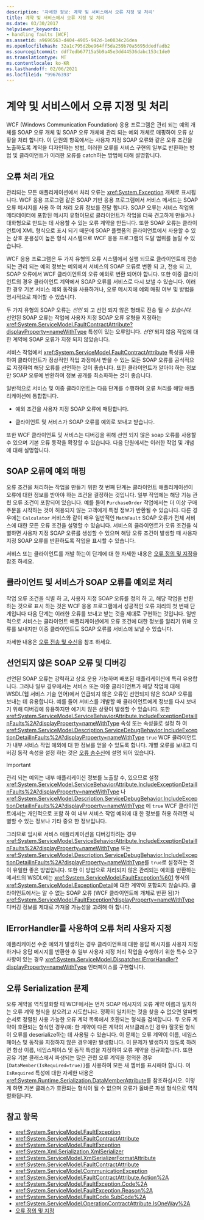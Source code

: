 ```yaml
---
description: '자세한 정보: 계약 및 서비스에서 오류 지정 및 처리'
title: 계약 및 서비스에서 오류 지정 및 처리
ms.date: 03/30/2017
helpviewer_keywords:
- handling faults [WCF]
ms.assetid: a9696563-d404-4905-942d-1e0834c26dea
ms.openlocfilehash: 32a1c795d2be964ff5da259b70a5695ddedfadb2
ms.sourcegitcommit: ddf7edb67715a5b9a45e3dd44536dabc153c1de0
ms.translationtype: MT
ms.contentlocale: ko-KR
ms.lasthandoff: 02/06/2021
ms.locfileid: "99676393"
---
```

# <a name="specifying-and-handling-faults-in-contracts-and-services"></a>계약 및 서비스에서 오류 지정 및 처리

WCF (Windows Communication Foundation) 응용 프로그램은 관리 되는 예외 개체를 SOAP 오류 개체 및 SOAP 오류 개체에 관리 되는 예외 개체로 매핑하여 오류 상황을 처리 합니다. 이 단원의 항목에서는 사용자 지정 SOAP 오류와 같은 오류 조건을 노출하도록 계약을 디자인하는 방법, 이러한 오류를 서비스 구현의 일부로 반환하는 방법 및 클라이언트가 이러한 오류를 catch하는 방법에 대해 설명합니다.

## <a name="error-handling-overview"></a>오류 처리 개요

관리되는 모든 애플리케이션에서 처리 오류는 <xref:System.Exception> 개체로 표시됩니다. WCF 응용 프로그램 같은 SOAP 기반 응용 프로그램에서 서비스 메서드는 SOAP 오류 메시지를 사용 하 여 처리 오류 정보를 전달 합니다. SOAP 오류는 서비스 작업의 메타데이터에 포함된 메시지 유형이므로 클라이언트가 작업을 더욱 견고하게 만들거나 대화형으로 만드는 데 사용할 수 있는 오류 계약을 만듭니다. 또한 SOAP 오류는 클라이언트에 XML 형식으로 표시 되기 때문에 SOAP 플랫폼의 클라이언트에서 사용할 수 있는 상호 운용성이 높은 형식 시스템으로 WCF 응용 프로그램의 도달 범위를 늘릴 수 있습니다.

WCF 응용 프로그램은 두 가지 유형의 오류 시스템에서 실행 되므로 클라이언트에 전송 되는 관리 되는 예외 정보는 예외에서 서비스의 SOAP 오류로 변환 되 고, 전송 되 고, SOAP 오류에서 WCF 클라이언트의 오류 예외로 변환 되어야 합니다. 또한 이중 클라이언트의 경우 클라이언트 계약에서 SOAP 오류를 서비스로 다시 보낼 수 있습니다. 이러한 경우 기본 서비스 예외 동작을 사용하거나, 오류 메시지에 예외 매핑 여부 및 방법을 명시적으로 제어할 수 있습니다.

두 가지 유형의 SOAP 오류는 *선언* 되 고 선언 되지 않은 형태로 전송 될 *수 있습니다.* 선언된 SOAP 오류는 작업에 사용자 지정 SOAP 오류 유형을 지정하는 <xref:System.ServiceModel.FaultContractAttribute?displayProperty=nameWithType> 특성이 있는 오류입니다. *선언* 되지 않음 작업에 대 한 계약에 SOAP 오류가 지정 되지 않았습니다.

서비스 작업에서 <xref:System.ServiceModel.FaultContractAttribute> 특성을 사용하여 클라이언트가 정상적인 작업 과정에서 받을 수 있는 모든 SOAP 오류를 공식적으로 지정하여 해당 오류를 선언하는 것이 좋습니다. 또한 클라이언트가 알아야 하는 정보만 SOAP 오류에 반환하여 정보 공개를 최소화하는 것이 좋습니다.

일반적으로 서비스 및 이중 클라이언트는 다음 단계를 수행하여 오류 처리를 해당 애플리케이션에 통합합니다.

- 예외 조건을 사용자 지정 SOAP 오류에 매핑합니다.

- 클라이언트 및 서비스가 SOAP 오류를 예외로 보내고 받습니다.

또한 WCF 클라이언트 및 서비스는 디버깅을 위해 선언 되지 않은 soap 오류를 사용할 수 있으며 기본 오류 동작을 확장할 수 있습니다. 다음 단원에서는 이러한 작업 및 개념에 대해 설명합니다.

## <a name="map-exceptions-to-soap-faults"></a>SOAP 오류에 예외 매핑

오류 조건을 처리하는 작업을 만들기 위한 첫 번째 단계는 클라이언트 애플리케이션이 오류에 대한 정보를 받아야 하는 조건을 결정하는 것입니다. 일부 작업에는 해당 기능 관련 오류 조건이 포함되어 있습니다. 예를 들어 `PurchaseOrder` 작업에서는 더 이상 구매 주문을 시작하는 것이 허용되지 않는 고객에게 특정 정보가 반환될 수 있습니다. 다른 경우에는 `Calculator` 서비스와 같이 매우 일반적인 `MathFault` SOAP 오류가 전체 서비스에 대한 모든 오류 조건을 설명할 수 있습니다. 서비스의 클라이언트가 오류 조건을 식별하면 사용자 지정 SOAP 오류를 생성할 수 있으며 해당 오류 조건이 발생할 때 사용자 지정 SOAP 오류를 반환하도록 작업을 표시할 수 있습니다.

서비스 또는 클라이언트를 개발 하는이 단계에 대 한 자세한 내용은 [오류 정의 및 지정](defining-and-specifying-faults.md)을 참조 하세요.

## <a name="clients-and-services-handle-soap-faults-as-exceptions"></a>클라이언트 및 서비스가 SOAP 오류를 예외로 처리

작업 오류 조건을 식별 하 고, 사용자 지정 SOAP 오류를 정의 하 고, 해당 작업을 반환 하는 것으로 표시 하는 것은 WCF 응용 프로그램에서 성공적인 오류 처리의 첫 번째 단계입니다 다음 단계는 이러한 오류를 보내고 받는 것을 제대로 구현하는 것입니다. 일반적으로 서비스는 클라이언트 애플리케이션에게 오류 조건에 대한 정보를 알리기 위해 오류를 보내지만 이중 클라이언트도 SOAP 오류를 서비스에 보낼 수 있습니다.

자세한 내용은 [오류 전송 및 수신](sending-and-receiving-faults.md)을 참조 하세요.

## <a name="undeclared-soap-faults-and-debugging"></a>선언되지 않은 SOAP 오류 및 디버깅

선언된 SOAP 오류는 강력하고 상호 운용 가능하며 배포된 애플리케이션에 특히 유용합니다. 그러나 일부 경우에서는 서비스 또는 이중 클라이언트가 해당 작업에 대해 WSDL(웹 서비스 기술 언어)에서 언급되지 않은 오류인 선언되지 않은 SOAP 오류를 보내는 데 유용합니다. 예를 들어 서비스를 개발할 때 클라이언트에게 정보를 다시 보내기 위해 디버깅에 유용하지만 예기치 않은 상황이 발생할 수 있습니다. 또한 <xref:System.ServiceModel.ServiceBehaviorAttribute.IncludeExceptionDetailInFaults%2A?displayProperty=nameWithType> 속성 또는 속성을로 설정 하 여 <xref:System.ServiceModel.Description.ServiceDebugBehavior.IncludeExceptionDetailInFaults%2A?displayProperty=nameWithType> `true` WCF 클라이언트가 내부 서비스 작업 예외에 대 한 정보를 얻을 수 있도록 합니다. 개별 오류를 보내고 디버깅 동작 속성을 설정 하는 것은 [오류 송수신](sending-and-receiving-faults.md)에 설명 되어 있습니다.

> [!IMPORTANT]
> 관리 되는 예외는 내부 애플리케이션 정보를 노출할 수, 있으므로 설정 <xref:System.ServiceModel.ServiceBehaviorAttribute.IncludeExceptionDetailInFaults%2A?displayProperty=nameWithType> 나 <xref:System.ServiceModel.Description.ServiceDebugBehavior.IncludeExceptionDetailInFaults%2A?displayProperty=nameWithType> 에 `true` WCF 클라이언트에서는 개인적으로 포함 하 여 내부 서비스 작업 예외에 대 한 정보를 허용 하려면 식별할 수 있는 정보나 기타 중요 한 정보입니다.
>
> 그러므로 임시로 서비스 애플리케이션을 디버깅하려는 경우 <xref:System.ServiceModel.ServiceBehaviorAttribute.IncludeExceptionDetailInFaults%2A?displayProperty=nameWithType> 또는 <xref:System.ServiceModel.Description.ServiceDebugBehavior.IncludeExceptionDetailInFaults%2A?displayProperty=nameWithType>를 `true`로 설정하는 것이 유일한 좋은 방법입니다. 또한 이 방법으로 처리되지 않은 관리되는 예외를 반환하는 메서드의 WSDL에는 <xref:System.ServiceModel.FaultException%601> 형식의 <xref:System.ServiceModel.ExceptionDetail>에 대한 계약이 포함되지 않습니다. 클라이언트에서는 알 수 없는 SOAP 오류 (WCF 클라이언트에 개체로 반환 됨)가 <xref:System.ServiceModel.FaultException?displayProperty=nameWithType> 디버깅 정보를 제대로 가져올 가능성을 고려해 야 합니다.

## <a name="customizing-error-handling-with-ierrorhandler"></a>IErrorHandler를 사용하여 오류 처리 사용자 지정

애플리케이션 수준 예외가 발생하는 경우 클라이언트에 대한 응답 메시지를 사용자 지정하거나 응답 메시지를 반환한 후 일부 사용자 지정 처리 작업을 수행하기 위한 특수 요구 사항이 있는 경우 <xref:System.ServiceModel.Dispatcher.IErrorHandler?displayProperty=nameWithType> 인터페이스를 구현합니다.

## <a name="fault-serialization-issues"></a>오류 Serialization 문제

오류 계약을 역직렬화할 때 WCF에서는 먼저 SOAP 메시지의 오류 계약 이름과 일치하는 오류 계약 형식을 찾으려고 시도합니다. 정확히 일치하는 것을 찾을 수 없으면 알파벳 순서로 정렬된 사용 가능한 오류 계약 목록에서 호환되는 형식을 검색합니다. 두 오류 계약이 호환되는 형식인 경우(예: 한 계약이 다른 계약의 서브클래스인 경우) 잘못된 형식이 오류를 deserialize하는 데 사용될 수 있습니다. 이 문제는 오류 계약이 이름, 네임스페이스 및 동작을 지정하지 않은 경우에만 발생합니다. 이 문제가 발생하지 않도록 하려면 항상 이름, 네임스페이스 및 동작 특성을 지정하여 오류 계약을 정규화합니다. 또한 공유 기본 클래스에서 파생되는 많은 관련 오류 계약을 정의한 경우 `[DataMember(IsRequired=true)]`를 사용하여 모든 새 멤버를 표시해야 합니다. 이 `IsRequired` 특성에 대한 자세한 내용은 <xref:System.Runtime.Serialization.DataMemberAttribute>를 참조하십시오. 이렇게 하면 기본 클래스가 호환되는 형식이 될 수 없으며 오류가 올바른 파생 형식으로 역직렬화됩니다.

## <a name="see-also"></a>참고 항목

- <xref:System.ServiceModel.FaultException>
- <xref:System.ServiceModel.FaultContractAttribute>
- <xref:System.ServiceModel.FaultException>
- <xref:System.Xml.Serialization.XmlSerializer>
- <xref:System.ServiceModel.XmlSerializerFormatAttribute>
- <xref:System.ServiceModel.FaultContractAttribute>
- <xref:System.ServiceModel.CommunicationException>
- <xref:System.ServiceModel.FaultContractAttribute.Action%2A>
- <xref:System.ServiceModel.FaultException.Code%2A>
- <xref:System.ServiceModel.FaultException.Reason%2A>
- <xref:System.ServiceModel.FaultCode.SubCode%2A>
- <xref:System.ServiceModel.OperationContractAttribute.IsOneWay%2A>
- [오류 정의 및 지정](defining-and-specifying-faults.md)
